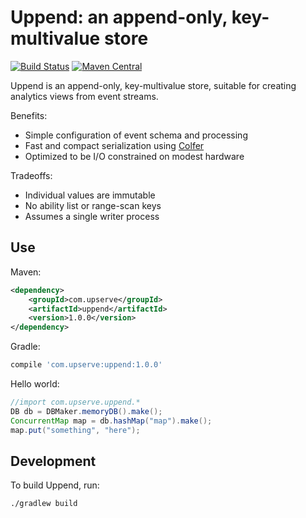 Uppend: an append-only, key-multivalue store 
============================================
[![Build Status](https://travis-ci.org/upserve/uppend.svg?branch=master)](https://travis-ci.org/upserve/uppend)
[![Maven Central](https://maven-badges.herokuapp.com/maven-central/com.upserve/uppend/badge.svg)](https://search.maven.org/#search%7Cga%7C1%7Cg%3A%22com.upserve%22%20AND%20a%3Auppend)

Uppend is an append-only, key-multivalue store, suitable for creating analytics
views from event streams.

Benefits:

* Simple configuration of event schema and processing
* Fast and compact serialization using [Colfer](https://github.com/pascaldekloe/colfer)
* Optimized to be I/O constrained on modest hardware
 
Tradeoffs:

* Individual values are immutable
* No ability list or range-scan keys
* Assumes a single writer process


Use
---

Maven:

```xml
<dependency>
    <groupId>com.upserve</groupId>
    <artifactId>uppend</artifactId>
    <version>1.0.0</version>
</dependency>
```

Gradle:
```gradle
compile 'com.upserve:uppend:1.0.0'
```

Hello world:

```java
//import com.upserve.uppend.*
DB db = DBMaker.memoryDB().make();
ConcurrentMap map = db.hashMap("map").make();
map.put("something", "here");
```

Development
-----------

To build Uppend, run:
 
```sh
./gradlew build
```

